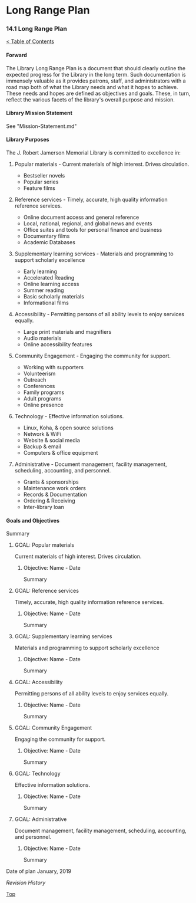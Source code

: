 [0]: ../README.md
[14.1]: long-range-plan.md

# Long Range Plan
### 14.1 Long Range Plan
[< Table of Contents][0]

#### Forward

The Library Long Range Plan is a document that should clearly outline the expected progress for the Library in the long term. Such documentation is immensely valuable as it provides patrons, staff, and administrators with a road map both of what the Library needs and what it hopes to achieve. These needs and hopes are defined as objectives and goals. These, in turn, reflect the various facets of the library's overall purpose and mission.

#### Library Mission Statement

See "Mission-Statement.md"

#### Library Purposes

The J. Robert Jamerson Memorial Library is committed to excellence in:

1. Popular materials - Current materials of high interest. Drives circulation.
	- Bestseller novels
	- Popular series
	- Feature films

2. Reference services - Timely, accurate, high quality information reference services.
	- Online document access and general reference
	- Local, national, regional, and global news and events
	- Office suites and tools for personal finance and business
	- Documentary films
	- Academic Databases

3. Supplementary learning services - Materials and programming to support scholarly excellence
	- Early learning
	- Accelerated Reading
	- Online learning access
	- Summer reading
	- Basic scholarly materials
	- Informational films

4. Accessibility - Permitting persons of all ability levels to enjoy services equally.
	- Large print materials and magnifiers
	- Audio materials
	- Online accessibility features

5. Community Engagement - Engaging the community for support.
	- Working with supporters
 	- Volunteerism
	- Outreach
	- Conferences
	- Family programs
	- Adult programs
	- Online presence

6. Technology - Effective information solutions.
 	- Linux, Koha, & open source solutions
 	- Network & WiFi
 	- Website & social media
 	- Backup & email
 	- Computers & office equipment

7. Administrative - Document management, facility management, scheduling, accounting, and personnel.
	- Grants & sponsorships
	- Maintenance work orders
	- Records & Documentation
	- Ordering & Receiving
	- Inter-library loan

#### Goals and Objectives

Summary

1. GOAL: Popular materials

	Current materials of high interest. Drives circulation.

	1. Objective: Name - Date

		Summary


2. GOAL: Reference services
	
	Timely, accurate, high quality information reference services.

	1. Objective: Name - Date

		Summary


3. GOAL: Supplementary learning services
	
	Materials and programming to support scholarly excellence

	1. Objective: Name - Date

		Summary


4. GOAL: Accessibility
	
	Permitting persons of all ability levels to enjoy services equally.

	1. Objective: Name - Date

		Summary


5. GOAL: Community Engagement
	
	Engaging the community for support.

	1. Objective: Name - Date

		Summary


6. GOAL: Technology
	
	Effective information solutions.

	1. Objective: Name - Date

		Summary


7. GOAL: Administrative
	
	Document management, facility management, scheduling, accounting, and personnel.

	1. Objective: Name - Date

		Summary


Date of plan January, 2019

*Revision History*

[Top][14.1]

